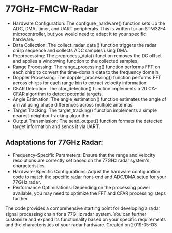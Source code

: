 # 77GHz-FMCW-Radar

- Hardware Configuration: The configure_hardware() function sets up the ADC, DMA, timer, and UART peripherals. This is written for an STM32F4 microcontroller, but you would need to adapt it to your specific hardware.
- Data Collection: The collect_radar_data() function triggers the radar chirp sequence and collects ADC samples using DMA.
- Preprocessing: The preprocess_data() function removes the DC offset and applies a windowing function to the collected samples.
- Range Processing: The range_processing() function performs FFT on each chirp to convert the time-domain data to the frequency domain.
- Doppler Processing: The doppler_processing() function performs FFT across chirps for each range bin to extract velocity information.
- CFAR Detection: The cfar_detection() function implements a 2D CA-CFAR algorithm to detect potential targets.
- Angle Estimation: The angle_estimation() function estimates the angle of arrival using phase differences across multiple antennas.
- Target Tracking: The target_tracking() function implements a simple nearest-neighbor tracking algorithm.
- Output Transmission: The send_output() function formats the detected target information and sends it via UART.

## Adaptations for 77GHz Radar:
- Frequency-Specific Parameters: Ensure that the range and velocity resolutions are correctly set based on the 77GHz radar system's characteristics.
- Hardware-Specific Configurations: Adjust the hardware configuration code to match the specific radar front-end and ADC/DMA setup for your 77GHz radar.
- Performance Optimizations: Depending on the processing power available, you may need to optimize the FFT and CFAR processing steps further.

The code provides a comprehensive starting point for developing a radar signal processing chain for a 77GHz radar system. You can further customize and expand its functionality based on your specific requirements and the characteristics of your radar hardware.
Created on 2019-05-03
